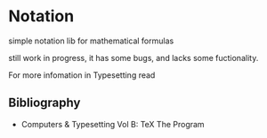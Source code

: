 # Notation
simple notation lib for mathematical formulas

still work in progress, it has some bugs, and lacks some fuctionality.

For more infomation in Typesetting read

## Bibliography
- Computers & Typesetting Vol B: TeX The Program
